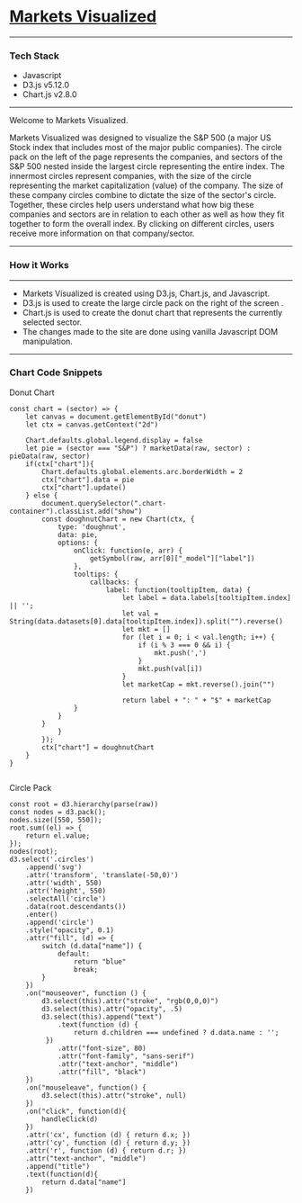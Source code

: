 # [Markets Visualized](https://theo-browne.github.io/Markets-Visualized/)

------

### Tech Stack

* Javascript 
* D3.js v5.12.0
* Chart.js v2.8.0

------

Welcome to Markets Visualized.

Markets Visualized was designed to visualize the S&P 500 (a major US Stock index that includes most of the major public companies). The circle pack on the left of the page represents the companies, and sectors of the S&P 500 nested inside the largest circle representing the entire index. The innermost circles represent companies, with the size of the circle representing the market capitalization (value) of the company. The size of these company circles combine to dictate the size of the sector's circle. Together, these circles help users understand what how big these companies and sectors are in relation to each other as well as how they fit together to form the overall index. By clicking on different circles, users receive more information on that company/sector.


------

<!-- ![Screenshots of SafeWalk](https://github.com/ahhchooey/SafeWalk/blob/master/images/safewalk_img.png) -->




### How it Works

------

* Markets Visualized is created using D3.js, Chart.js, and Javascript.
* D3.js is used to create the large circle pack on the right of the screen .
* Chart.js is used to create the donut chart that represents the currently selected sector.
* The changes made to the site are done using vanilla Javascript DOM manipulation.

------

### Chart Code Snippets

Donut Chart 
```
const chart = (sector) => {
    let canvas = document.getElementById("donut")
    let ctx = canvas.getContext("2d")

    Chart.defaults.global.legend.display = false
    let pie = (sector === "S&P") ? marketData(raw, sector) : pieData(raw, sector)
    if(ctx["chart"]){
        Chart.defaults.global.elements.arc.borderWidth = 2
        ctx["chart"].data = pie
        ctx["chart"].update()
    } else {
        document.querySelector(".chart-container").classList.add("show")
        const doughnutChart = new Chart(ctx, {
            type: 'doughnut',
            data: pie,
            options: {
                onClick: function(e, arr) {
                    getSymbol(raw, arr[0]["_model"]["label"])
                },
                tooltips: {
                    callbacks: {
                        label: function(tooltipItem, data) {   
                            let label = data.labels[tooltipItem.index] || '';
                            let val = String(data.datasets[0].data[tooltipItem.index]).split("").reverse()
                            let mkt = []
                            for (let i = 0; i < val.length; i++) {
                                if (i % 3 === 0 && i) {
                                    mkt.push(',')
                                }
                                mkt.push(val[i])
                            }
                            let marketCap = mkt.reverse().join("")

                            return label + ": " + "$" + marketCap
                }
            }
        }
            }
        });
        ctx["chart"] = doughnutChart
    }
}


```
Circle Pack 
```
const root = d3.hierarchy(parse(raw))
const nodes = d3.pack();
nodes.size([550, 550]);
root.sum((el) => {
    return el.value;
});
nodes(root);
d3.select('.circles')
    .append('svg')
    .attr('transform', 'translate(-50,0)')
    .attr('width', 550)
    .attr('height', 550)
    .selectAll('circle')
    .data(root.descendants())
    .enter()
    .append('circle')
    .style("opacity", 0.1)
    .attr("fill", (d) => {
        switch (d.data["name"]) {
            default:
                return "blue"
                break;
        }
    })
    .on("mouseover", function () {
        d3.select(this).attr("stroke", "rgb(0,0,0)")
        d3.select(this).attr("opacity", .5)
        d3.select(this).append("text")
            .text(function (d) {
                return d.children === undefined ? d.data.name : '';
         })
            .attr("font-size", 80)
            .attr("font-family", "sans-serif")
            .attr("text-anchor", "middle")
            .attr("fill", "black")
    })
    .on("mouseleave", function() {
        d3.select(this).attr("stroke", null)
    })
    .on("click", function(d){
        handleClick(d)
    })
    .attr('cx', function (d) { return d.x; })
    .attr('cy', function (d) { return d.y; })
    .attr('r', function (d) { return d.r; })
    .attr("text-anchor", "middle")
    .append("title")
    .text(function(d){
        return d.data["name"]
    })

```
